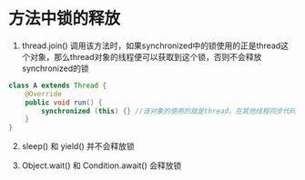 方法中锁的释放
============
1. thread.join()
    调用该方法时，如果synchronized中的锁使用的正是thread这个对象，那么thread对象的线程便可以获取到这个锁，否则不会释放synchronized的锁

```java
class A extends Thread {
	@Override
	public void run() {
		synchronized (this) {} //该对象的使用的就是thread，在其他线程同步代码块中使用该对象的join()，如果其他线程使用的就是该对象，那么就会释放锁
	}
}
```

2. sleep() 和 yield() 并不会释放锁

3. Object.wait() 和 Condition.await() 会释放锁

